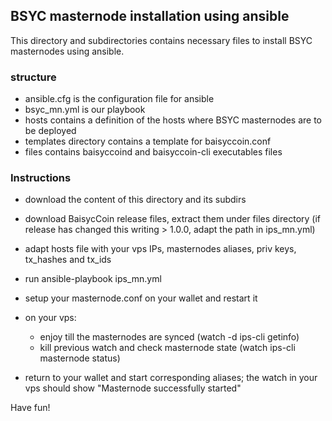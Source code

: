 ## BSYC masternode installation using ansible

This directory and subdirectories contains necessary files to install BSYC masternodes using ansible.


### structure

* ansible.cfg is the configuration file for ansible
* bsyc_mn.yml is our playbook
* hosts contains a definition of the hosts where BSYC masternodes are to be deployed
* templates directory contains a template for baisyccoin.conf
* files contains baisyccoind and baisyccoin-cli executables files

### Instructions

* download the content of this directory and its subdirs
* download BaisycCoin release files, extract them under files directory (if release has changed this writing > 1.0.0, adapt the path in ips_mn.yml)
* adapt hosts file with your vps IPs, masternodes aliases, priv keys, tx_hashes and tx_ids
* run ansible-playbook ips_mn.yml
* setup your masternode.conf on your wallet and restart it

* on your vps:
  * enjoy till the masternodes are synced (watch -d ips-cli getinfo)
  * kill previous watch and check masternode state (watch ips-cli masternode status)
  
* return to your wallet and start corresponding aliases; the watch in your vps should show "Masternode successfully started"

Have fun!
